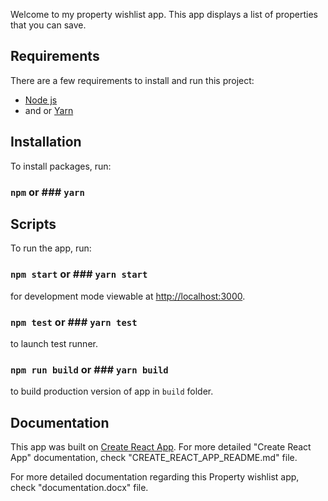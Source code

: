 Welcome to my property wishlist app. This app displays a list of properties that you can save.

## Requirements
There are a few requirements to install and run this project:

- [Node js](https://nodejs.org/en/)
- and or [Yarn](https://yarnpkg.com/lang/en/)

## Installation
To install packages, run:

### `npm` or ### `yarn`

## Scripts
To run the app, run:

### `npm start` or ### `yarn start`
for development mode viewable at [http://localhost:3000](http://localhost:3000).

### `npm test` or ### `yarn test`
to launch test runner.

### `npm run build` or ### `yarn build`
to build production version of app in `build` folder.

## Documentation
This app was built on [Create React App](https://github.com/facebookincubator/create-react-app). For more detailed "Create React App" documentation, check "CREATE_REACT_APP_README.md" file.

For more detailed documentation regarding this Property wishlist app, check "documentation.docx" file.
